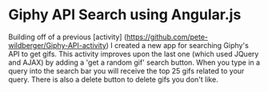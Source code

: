 # Giphy API Search using Angular.js

Building off of a previous [activity] (https://github.com/pete-wildberger/Giphy-API-activity) I created a new app for searching Giphy's API to get gifs.  This activity improves upon the last one (which used JQuery and AJAX) by adding a 'get a random gif' search button.  When you type in a query into the search bar you will receive the top 25 gifs related to your query. There is also a delete button to delete gifs you don't like.
